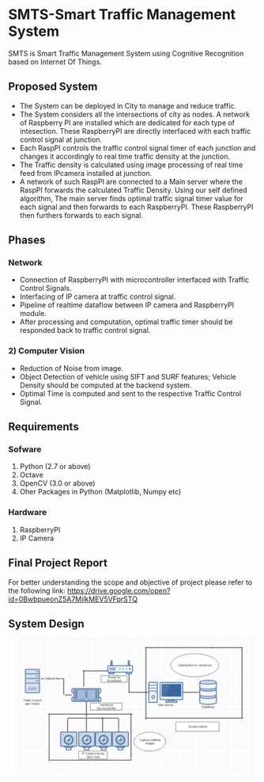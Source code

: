 # SMTS-Smart Traffic Management System

SMTS is Smart Traffic Management System using Cognitive Recognition based on Internet Of Things.
## Proposed System

* The System can be deployed in City to manage and reduce traffic.
* The System considers all the intersections of city as nodes. A network of Raspberry PI are installed which are dedicated for each type of intesection. These RaspberryPI are directly interfaced with each traffic control signal at junction.
* Each RaspPI controls the traffic control signal timer of each junction and changes it accordingly to real time traffic density at the   junction.
* The Traffic density is calculated using image processing of real time feed from IPcamera installed at junction.
* A network of such RaspPI are connected to a Main server where the RaspPI forwards the calculated Traffic Density. Using our self defined algorithm, The main server finds optimal traffic signal timer value for each signal and then forwards to each RaspberryPI. These RaspberryPI then furthers forwards to each signal.

## Phases
###  Network
* Connection of RaspberryPI with microcontroller interfaced with Traffic Control Signals.
* Interfacing of IP camera at traffic control signal.
* Pipeline of realtime dataflow between IP camera and RaspberryPI module.
* After processing and computation, optimal traffic timer should be responded back to traffic control signal.

### 2) Computer Vision
* Reduction of Noise from image.
* Object Detection of vehicle using SIFT and SURF features; Vehicle Density should be computed at the backend system.
* Optimal Time is computed and sent to the respective Traffic Control Signal.

## Requirements

### Sofware

1) Python (2.7 or above) 
2) Octave
3) OpenCV (3.0 or above)
4) Oher Packages in Python (Matplotlib, Numpy etc)

### Hardware

1) RaspberryPI
2) IP Camera

## Final Project Report
 
For better understanding the scope and objective of project please refer to the following link: https://drive.google.com/open?id=0BwbpueonZ5A7MjlkMEV5VFprSTQ

## System Design

![Alt text](systemdesign/image.jpg/?raw=true "System Design") 


